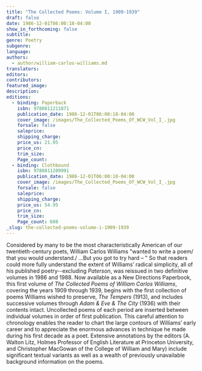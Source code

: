 ```yaml
---
title: "The Collected Poems: Volume I, 1909-1939"
draft: false
date: 1986-12-01T06:00:18-04:00
show_in_forthcoming: false
subtitle:
genre: Poetry
subgenre:
language:
authors:
  - author/william-carlos-williams.md
translators:
editors:
contributors:
featured_image:
description:
editions:
  - binding: Paperback
    isbn: 9780811211871
    publication_date: 1986-12-01T06:00:18-04:00
    cover_image: /images/The_Collected_Poems_Of_WCW_Vol_I_.jpg
    forsale: false
    saleprice:
    shipping_charge:
    price_us: 21.95
    price_cn:
    trim_size:
    Page_count:
  - binding: Clothbound
    isbn: 9780811209991
    publication_date: 1986-12-01T06:00:18-04:00
    cover_image: /images/The_Collected_Poems_Of_WCW_Vol_I_.jpg
    forsale: false
    saleprice:
    shipping_charge:
    price_us: 54.95
    price_cn:
    trim_size:
    Page_count: 608
_slug: the-collected-poems-volume-i-1909-1939
---
```


Considered by many to be the most characteristically American of our twentieth-century poets, William Carlos Williams "wanted to write a poem/ that you would understand./ ...But you got to try hard – " So that readers could more fully understand the extent of Williams’ radical simplicity, all of his published poetry--excluding _Paterson_, was reissued in two definitive volumes in 1986 and 1988. Now available as a New Directions Paperbook, this first volume of _The Collected Poems of William Carlos Williams_, covering the years 1909 through 1939, begins with the first collection of poems Williams wished to preserve, _The Tempers_ (1913), and includes successive volumes through _Adam & Eve & The City_ (1936) with their contents intact. Uncollected poems of each period are inserted between individual volumes in order of first publication. This careful attention to chronology enables the reader to chart the large contours of Williams’ early career and to appreciate the enormous advances in technique he made during his first decade as a poet. Extensive annotations by the editors (A. Walton Litz, Holmes Professor of English Literature at Princeton University, and Christopher MacGowan of the College of William and Mary) include significant textual variants as well as a wealth of previously unavailable background information on the poems.

